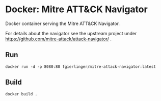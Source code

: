 # Docker: Mitre ATT&CK Navigator

Docker container serving the Mitre ATT&CK Navigator.

For details about the navigator see the upstream project under https://github.com/mitre-attack/attack-navigator/ .

## Run

    docker run -d -p 8080:80 fgierlinger/mitre-attack-navigator:latest
## Build

    docker build .
